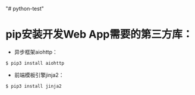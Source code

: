 "# python-test" 

# pip安装开发Web App需要的第三方库：
- 异步框架aiohttp：
```
$ pip3 install aiohttp
```

- 前端模板引擎jinja2：
```
$ pip3 install jinja2
```
